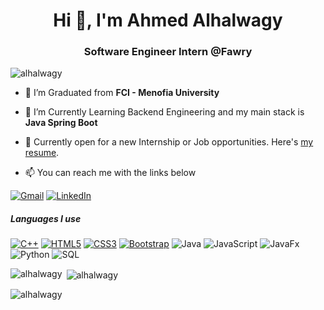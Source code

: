 <h1 align="center">Hi 👋, I'm Ahmed Alhalwagy</h1>
<h3 align="center">Software Engineer Intern @Fawry</h3>
<p align="left"> <img src="https://komarev.com/ghpvc/?username=alhalwagy&label=Profile%20views&color=0e75b6&style=flat" alt="alhalwagy" /> </p>


- 🔭 I’m Graduated from **FCI - Menofia University**

- 🌱 I’m Currently Learning Backend Engineering and my main stack is **Java Spring Boot**
  
- 💼 Currently open for a new Internship or Job opportunities. Here's [my resume](https://drive.google.com/file/d/1pNPqgcps10EtI9lno2l8A-XMiUVnuVkx/view).

  


- :mailbox: You can reach me with the links below

  
[![Gmail](https://img.shields.io/badge/-GMAIL-D14836?style=for-the-badge&logo=gmail&logoColor=white)](mailto:ahmedhalwgy@gmail.com)
[![LinkedIn](https://img.shields.io/badge/-LINKEDIN-0077B5?style=for-the-badge&logo=linkedin&logoColor=white)](https://www.linkedin.com/in/ahmedalhalwagy/)

##### Languages I use

[![C++](https://img.shields.io/badge/-C++-000000?style=flat&logo=c%2B%2B)](https://github.com/alhalwagy)
[![HTML5](https://img.shields.io/badge/-HTML5-000000?style=flat&logo=html5)](https://github.com/alhalwagy)
[![CSS3](https://img.shields.io/badge/-CSS3-1572B6?style=flat-square&logo=css3&link=https://github.com/alhalwagy)](https://github.com/alhalwagy)
[![Bootstrap](https://img.shields.io/badge/-Bootstrap-563D7C?style=flat-square&logo=bootstrap&link=https://github.com/alhalwagy)](https://github.com/alhalwagy)
![Java](https://img.shields.io/badge/-Java-000000?style=flat&logo=java)
![JavaScript](https://img.shields.io/badge/-JavaScript-000000?style=flat&logo=javascript)
![JavaFx](https://img.shields.io/badge/-JavaFx-000000?style=flat&logo=javafx)
![Python](https://img.shields.io/badge/-Python-000000?style=flat&logo=python)
![SQL](https://img.shields.io/badge/-SQL-000000?style=flat&logo=postgresql)

<p><img align="left" src="https://github-readme-stats.vercel.app/api/top-langs?username=alhalwagy&show_icons=true&locale=en&layout=compact" alt="alhalwagy" /></p>

<p>&nbsp;<img align="center" src="https://github-readme-stats.vercel.app/api?username=alhalwagy&show_icons=true&locale=en" alt="alhalwagy" /></p>

<p><img align="center" src="https://github-readme-streak-stats.herokuapp.com/?user=alhalwagy&" alt="alhalwagy" /></p>
